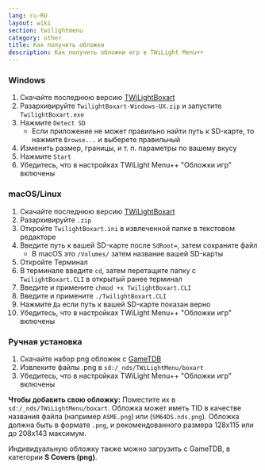 ```yaml
---
lang: ru-RU
layout: wiki
section: twilightmenu
category: other
title: Как получить обложки
description: Как получить обложки игр в TWiLight Menu++
---
```


### Windows
1. Скачайте последнюю версию [TWiLightBoxart](https://github.com/KirovAir/TwilightBoxart/releases)
1. Разархивируйте `TwilightBoxart-Windows-UX.zip` и запустите `TwilightBoxart.exe`
1. Нажмите `Detect SD`
   - Если приложение не может правильно найти путь к SD-карте, то нажмите `Browse...` и выберете правильный
1. Изменить размер, границы, и т. п. параметры по вашему вкусу
1. Нажмите `Start`
1. Убедитесь, что в настройках TWiLight Menu++ "Обложки игр" включены

### macOS/Linux
1. Скачайте последнюю версию [TWiLightBoxart](https://github.com/KirovAir/TwilightBoxart/releases)
1. Разархивируйте `.zip`
1. Откройте `TwilightBoxart.ini` в извлеченной папке в текстовом редакторе
1. Введите путь к вашей SD-карте после `SdRoot=`, затем сохраните файл
   - В macOS это `/Volumes/` затем название вашей SD-карты
1. Откройте Терминал
1. В терминале введите `cd`, затем перетащите папку с `TwilightBoxart.CLI` в открытый ранее терминал
1. Введите и примените `chmod +x TwilightBoxart.CLI`
1. Введите и примените `./TwilightBoxart.CLI`
1. Нажмите `Да` если путь к вашей SD-карте показан верно
1. Убедитесь, что в настройках TWiLight Menu++ "Обложки игр" включены

### Ручная установка
1. Скачайте набор png обложек с [GameTDB](https://www.gametdb.com/DS/Downloads#cover_packs)
1. Извлеките файлы .png в `sd:/_nds/TWiLightMenu/boxart`
1. Убедитесь, что в настройках TWiLight Menu++ "Обложки игр" включены

**Чтобы добавить свою обложку:** Поместите их в `sd:/_nds/TWiLightMenu/boxart`. Обложка может иметь TID в качестве названия файла (например `ASME.png`) или (`SM64DS.nds.png`). Обложка должна быть в формате `.png`, и рекомендованного размера 128x115 или до 208x143 максимум.

Индивидуальную обложку также можно загрузить с GameTDB, в категории **S Covers (png)**.
